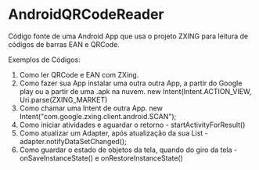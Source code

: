 AndroidQRCodeReader
===================

Código fonte de uma Android App que usa o projeto ZXING para leitura de códigos de barras EAN e QRCode.

Exemplos de Códigos:

1. Como ler QRCode e EAN com ZXing.
2. Como fazer sua App instalar uma outra outra App, a partir do Google play ou a partir de uma .apk na nuvem.
    new Intent(Intent.ACTION_VIEW, Uri.parse(ZXING_MARKET)
3. Como chamar uma Intent de outra App. new Intent("com.google.zxing.client.android.SCAN");
4. Como iniciar atividades e aguardar o retorno - startActivityForResult()
5. Como atualizar um Adapter, após atualização da sua List<T> - adapter.notifyDataSetChanged();
6. Como guardar o estado de objetos da tela, quando do giro da tela - onSaveInstanceState() e onRestoreInstanceState()
